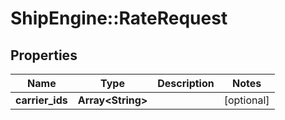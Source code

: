 # ShipEngine::RateRequest

## Properties
Name | Type | Description | Notes
------------ | ------------- | ------------- | -------------
**carrier_ids** | **Array&lt;String&gt;** |  | [optional] 


